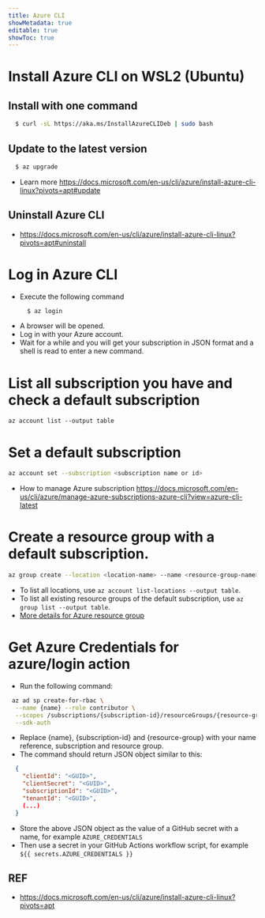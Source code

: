 ```yaml
---
title: Azure CLI
showMetadata: true
editable: true
showToc: true
---
```


# Install Azure CLI on WSL2 (Ubuntu)

## Install with one command
  ```sh
    $ curl -sL https://aka.ms/InstallAzureCLIDeb | sudo bash
  ```

## Update to the latest version
  ```sh
    $ az upgrade
  ```
- Learn more https://docs.microsoft.com/en-us/cli/azure/install-azure-cli-linux?pivots=apt#update

## Uninstall Azure CLI
- https://docs.microsoft.com/en-us/cli/azure/install-azure-cli-linux?pivots=apt#uninstall

# Log in Azure CLI
- Execute the following command
  ```sh
    $ az login
  ```
- A browser will be opened.
- Log in with your Azure account.
- Wait for a while and you will get your subscription in JSON format and a shell is read to enter a new command.

# List all subscription you have and check a default subscription
  ```
  az account list --output table
  ```

# Set a default subscription
  ```sh
  az account set --subscription <subscription name or id>
  ```
- How to manage Azure subscription https://docs.microsoft.com/en-us/cli/azure/manage-azure-subscriptions-azure-cli?view=azure-cli-latest

# Create a resource group with a default subscription.
  ```sh
  az group create --location <location-name> --name <resource-group-name>
  ```
- To list all locations, use `az account list-locations --output table`.
- To list all existing resource groups of the default subscription, use `az group list --output table`.
- [More details for Azure resource group](https://docs.microsoft.com/en-us/cli/azure/group?view=azure-cli-latest)

# Get Azure Credentials for azure/login action
- Run the following command:
```sh
 az ad sp create-for-rbac \
  --name {name} --role contributor \
  --scopes /subscriptions/{subscription-id}/resourceGroups/{resource-group} \
  --sdk-auth
```
- Replace {name}, {subscription-id} and {resource-group} with your name reference, subscription and resource group.
- The command should return JSON object similar to this:
```json
  {
    "clientId": "<GUID>",
    "clientSecret": "<GUID>",
    "subscriptionId": "<GUID>",
    "tenantId": "<GUID>",
    (...)
  }
```
- Store the above JSON object as the value of a GitHub secret with a name, for example `AZURE_CREDENTIALS`
- Then use a secret in your GitHub Actions workflow script,  for example `${{ secrets.AZURE_CREDENTIALS }}`

## REF
- https://docs.microsoft.com/en-us/cli/azure/install-azure-cli-linux?pivots=apt
